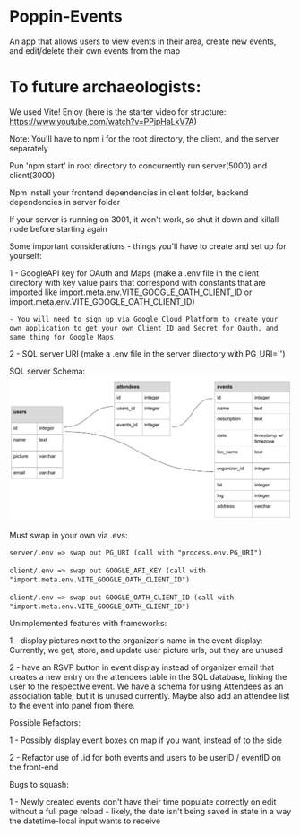 # Poppin-Events
An app that allows users to view events in their area, create new events, and edit/delete their own events from the map

# To future archaeologists: 
We used Vite! Enjoy (here is the starter video for structure: https://www.youtube.com/watch?v=PPjpHaLkV7A)

Note: You'll have to npm i for the root directory, the client, and the server separately

Run 'npm start' in root directory to concurrently run server(5000) and client(3000)

Npm install your frontend dependencies in client folder, backend dependencies in server folder

If your server is running on 3001, it won't work, so shut it down and killall node before starting again

Some important considerations - things you'll have to create and set up for yourself:

1 - GoogleAPI key for OAuth and Maps (make a .env file in the client directory with key value pairs that correspond with constants that are imported like import.meta.env.VITE_GOOGLE_OATH_CLIENT_ID or import.meta.env.VITE_GOOGLE_OATH_CLIENT_ID)

    - You will need to sign up via Google Cloud Platform to create your own application to get your own Client ID and Secret for Oauth, and same thing for Google Maps
    
2 - SQL server URI (make a .env file in the server directory with PG_URI='<your SQL db uri>')

SQL server Schema: 
    ![pg_schema](/docs/schema.jpg)

Must swap in your own via .evs:

    server/.env => swap out PG_URI (call with "process.env.PG_URI")

    client/.env => swap out GOOGLE_API_KEY (call with "import.meta.env.VITE_GOOGLE_OATH_CLIENT_ID")

    client/.env => swap out GOOGLE_OATH_CLIENT_ID (call with "import.meta.env.VITE_GOOGLE_OATH_CLIENT_ID")

Unimplemented features with frameworks:

1 - display pictures next to the organizer's name in the event display: Currently, we get, store, and update user picture urls, but they are unused

2 - have an RSVP button in event display instead of organizer email that creates a new entry on the attendees table in the SQL database, linking the user to the respective event. We have a schema for using Attendees as an association table, but it is unused currently. Maybe also add an attendee list to the event info panel from there.

Possible Refactors:

1 - Possibly display event boxes on map if you want, instead of to the side

2 - Refactor use of .id for both events and users to be userID / eventID on the front-end

Bugs to squash:

1 - Newly created events don't have their time populate correctly on edit without a full page reload - likely, the date isn't being saved in state in a way the datetime-local input wants to receive
